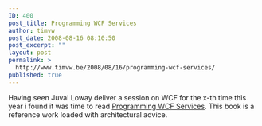 ```yaml
---
ID: 400
post_title: Programming WCF Services
author: timvw
post_date: 2008-08-16 08:10:50
post_excerpt: ""
layout: post
permalink: >
  http://www.timvw.be/2008/08/16/programming-wcf-services/
published: true
---
```

<p>Having seen Juval Loway deliver a session on WCF for the x-th time this year i found it was time to read <a href="http://www.amazon.com/Programming-WCF-Services-Juval-Lowy/dp/0596526997">Programming WCF Services</a>. This book is a reference work loaded with architectural advice.</p>